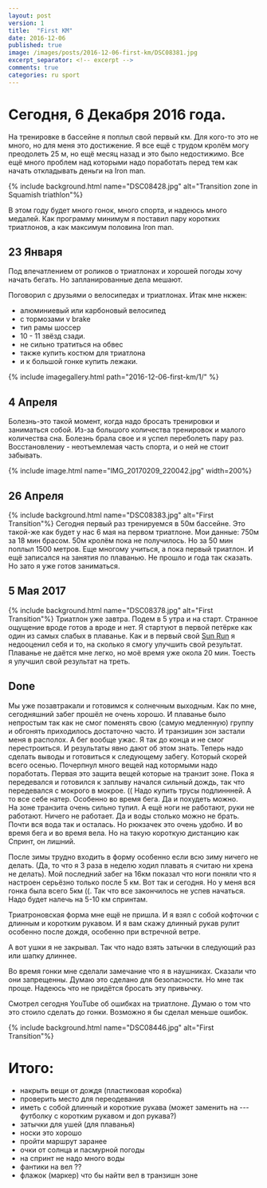 ```yaml
---
layout: post
version: 1
title:  "First KM"
date: 2016-12-06
published: true
image: /images/posts/2016-12-06-first-km/DSC08381.jpg
excerpt_separator: <!-- excerpt -->
comments: true
categories: ru sport
---
```


# Сегодня, 6 Декабря 2016 года.  
На тренировке в бассейне я поплыл свой первый км.  Для кого-то это не много,  но для меня это достижение.  Я все ещё с трудом кролём могу преодолеть 25 м, но ещё месяц назад и это было недостижимо.  Все ещё много проблем над которыми надо поработать перед тем как начать откладывать деньги на Iron man.

{% include background.html name="DSC08428.jpg" alt="Transition zone in Squamish triathlon"%}

В этом году будет много гонок, много спорта,  и надеюсь много медалей.  Как программу минимум я поставил пару коротких триатлонов, а как максимум половина Iron man.  

## 23 Января 
Под впечатлением от роликов о триатлонах и хорошей погоды хочу начать бегать.  Но запланированные дела мешают.  

Поговорил с друзьями о велосипедах и триатлонах. 
Итак мне нкжен:
- алюминиевый или карбоновый велосипед
- с тормозами v brake
- тип рамы шоссер
- 10 - 11 звёзд сзади.  
- не сильно тратиться на обвес
- также купить костюм для триатлона
- и к большой гонке купить лежаки. 

{% include imagegallery.html path="2016-12-06-first-km/1/" %}

## 4 Aпреля
Болезнь-это такой момент, когда надо бросать тренировки и заниматься собой.  Из-за большого количества тренировок и малого количества сна.  Болезнь брала свое и я успел переболеть пару раз.  Восстановлениу - неотъемлемая часть спорта, и о ней не стоит забывать.  

{% include image.html name="IMG_20170209_220042.jpg" width=200%}

## 26 Апреля

{% include background.html name="DSC08383.jpg" alt="First Transition"%}
Сегодня первый раз тренируемся в 50м бассейне. Это такой-же как будет у нас 6 мая на первом триатлоне.
Мои данные: 750м за 18 мин брасом. 50м кролём пока не получилось. Но за 50 мин поплыл 1500 метров.
Еще многому учиться, а пока первый триатлон. И ещё записался на занятия по плаванью. Не прошло и года так сказать. Но зато я уже готов заниматься. 

## 5 Мая 2017
{% include background.html name="DSC08378.jpg" alt="First Transition"%}
Триатлон уже завтра. Подем в 5 утра и на старт. Странное ощущение вроде готов а вроде и нет. Я стартуют в первой петёрке как один из самых слабых в плаванье. Как и в первый свой [Sun Run](http://dushyn.com/ru/running/2014/05/31/The-30th-Vancouver-SunRun.html) я недооценил себя и то, на сколько я смогу улучшить свой результат. Плаванье не даётся мне легко, но моё время уже окола 20 мин. Тоесть  я улучшил свой результат на треть.

## Done

Мы уже позавтракали и готовимся к солнечным выходным.  Как по мне, сегодняшний забег прошёл не очень хорошо. И плаванье было непростым так как не смог поменять свою (самую медленную) группу и обгонять приходилось достаточно часто. И транзишин зон застали меня в располох. А бег вообще ужас. Я так до конца и не смог перестроиться.  И результаты явно дают об этом знать.  Теперь надо сделать выводы и готовиться к следующему забегу. Который скорей всего осенью.
Почерпнул много вещей над котормыми надо поработать. Первая это защита вещей которые на транзит зоне. Пока я передевался и готовился к заплыву начался сильный дождь, так что передевался с мокрого в мокрое. ((
Надо купить трусы подлиннней. А то все себе натер. Особенно во время бега.  Да и похудеть можно.  
На зоне транзита очень сильно тупил. А ещё ноги не работают, руки не работают. Ничего не работает.  Да и воды столько можно не брать. Почти вся вода так и осталась. Но рюкзачек это очень удобно. И во время бега и во время вела. Но на такую короткую дистанцию как Спринт, он лишний. 

После зимы трудно входить  в форму особенно если всю зиму ничего не делать. (Да, то что я 3 раза в неделю ходил плавать я считаю ни хрена не делать). Мой последний забег на 16км показал что ноги поняли что я настроен серьёзно только после 5 км.  Вот так и сегодня. Но у меня вся гонка была всего 5км ((. Так что все закончилось не успев начаться. Надо будет налечь на 5-10 км спринтам. 

Триатроновская форма мне ещё не пришла. И я взял с собой кофточки с длинным и коротким рукавом. И я вам скажу длинный рукав рулит особенно после дождя, особенно при встречной ветре. 

А вот ушки я не закрывал. Так что надо взять затычки в следующий раз или шапку длиннее. 

Во время гонки мне сделали замечание что я в наушниках. Сказали что они запрещенны. Думаю это сделано для безопасности. Но мне так проще. Надеюсь что не придётся бросать эту привычку. 

Смотрел сегодня YouTube об ошибках на триатлоне. Думаю о том что это стоило сделать до гонки. 
Возможно я бы сделал меньше ошибок.

{% include background.html name="DSC08446.jpg" alt="First Transition"%}

# Итого:
* накрыть вещи от дождя (пластиковая коробка) 
* проверить место для переодевания
* иметь с собой длинный и короткие рукава (может заменить на ---футболку с коротким рукавом и доп рукава?)
* затычки для ушей (для плаванья)
* носки это хорошо 
* пройти маршрут заранее
* очки от солнца и пасмурной погоды 
* на спринт не надо много воды
* фантики на вел ??
* флажок (маркер) что бы найти вел в транзишн зоне

